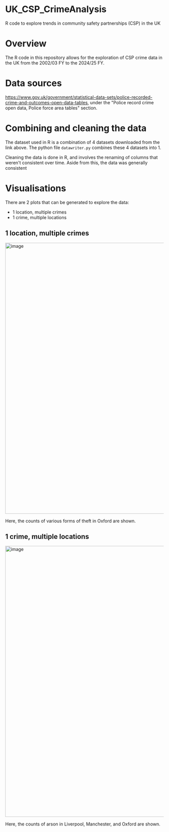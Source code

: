 # UK_CSP_CrimeAnalysis
R code to explore trends in community safety partnerships (CSP) in the UK

# Overview
The R code in this repository allows for the exploration of CSP crime data in the UK from the 2002/03 FY to the 2024/25 FY.

# Data sources
https://www.gov.uk/government/statistical-data-sets/police-recorded-crime-and-outcomes-open-data-tables, under the "Police record crime open data, Police force area tables" section.

# Combining and cleaning the data
The dataset used in R is a combination of 4 datasets downloaded from the link above. The python file ```datawriter.py``` combines these 4 datasets into 1.

Cleaning the data is done in R, and involves the renaming of columns that weren't consistent over time. Aside from this, the data was generally consistent

# Visualisations

There are 2 plots that can be generated to explore the data:
- 1 location, multiple crimes
- 1 crime, multiple locations

## 1 location, multiple crimes
<img width="1767" height="861" alt="image" src="https://github.com/user-attachments/assets/81d11c4b-15cc-43fd-9004-e0b83346e6e5" />

Here, the counts of various forms of theft in Oxford are shown.

## 1 crime, multiple locations
<img width="1767" height="861" alt="image" src="https://github.com/user-attachments/assets/16fb001e-d737-4c80-a0fa-5c0fbd30a171" />

Here, the counts of arson in Liverpool, Manchester, and Oxford are shown.
